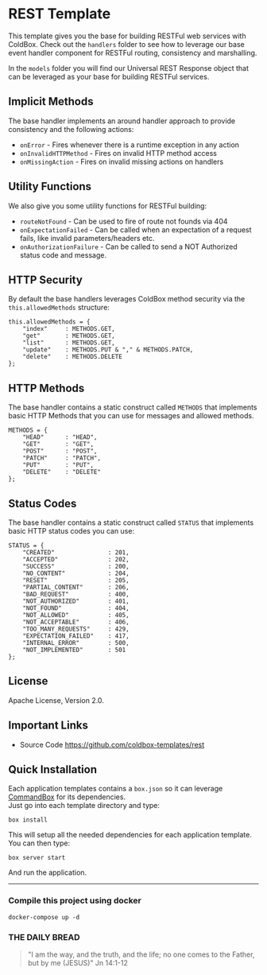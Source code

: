 # REST Template

This template gives you the base for building RESTFul web services with ColdBox.  Check out the `handlers` folder to see how to leverage our base event handler component for RESTFul routing, consistency and marshalling.

In the `models` folder you will find our Universal REST Response object that can be leveraged as your base for building RESTFul services.

## Implicit Methods

The base handler implements an around handler approach to provide consistency and the following actions:

- `onError` - Fires whenever there is a runtime exception in any action
- `onInvalidHTTPMethod` - Fires on invalid HTTP method access
- `onMissingAction` - Fires on invalid missing actions on handlers

## Utility Functions

We also give you some utility functions for RESTFul building:

- `routeNotFound` - Can be used to fire of route not founds via 404
- `onExpectationFailed` - Can be called when an expectation of a request fails, like invalid parameters/headers etc.
- `onAuthorizationFailure` - Can be called to send a NOT Authorized status code and message.

## HTTP Security

By default the base handlers leverages ColdBox method security via the `this.allowedMethods` structure:

```
this.allowedMethods = {
    "index"     : METHODS.GET,
    "get"       : METHODS.GET,
    "list"      : METHODS.GET,
    "update"    : METHODS.PUT & "," & METHODS.PATCH,
    "delete"    : METHODS.DELETE
};
```

## HTTP Methods

The base handler contains a static construct called `METHODS` that implements basic HTTP Methods that you can use for messages and allowed methods.

```
METHODS = {
    "HEAD"      : "HEAD",
    "GET"       : "GET",
    "POST"      : "POST",
    "PATCH"     : "PATCH",
    "PUT"       : "PUT",
    "DELETE"    : "DELETE"
};
```

## Status Codes

The base handler contains a static construct called `STATUS` that implements basic HTTP status codes you can use:

```
STATUS = {
    "CREATED"               : 201,
    "ACCEPTED"              : 202,
    "SUCCESS"               : 200,
    "NO_CONTENT"            : 204,
    "RESET"                 : 205,
    "PARTIAL_CONTENT"       : 206,
    "BAD_REQUEST"           : 400,
    "NOT_AUTHORIZED"        : 401,
    "NOT_FOUND"             : 404,
    "NOT_ALLOWED"           : 405,
    "NOT_ACCEPTABLE"        : 406,
    "TOO_MANY_REQUESTS"     : 429,
    "EXPECTATION_FAILED"    : 417,
    "INTERNAL_ERROR"        : 500,
    "NOT_IMPLEMENTED"       : 501
};
```

## License

Apache License, Version 2.0.

## Important Links

- Source Code https://github.com/coldbox-templates/rest

## Quick Installation

Each application templates contains a `box.json` so it can leverage [CommandBox](http://www.ortussolutions.com/products/commandbox) for its dependencies.  
Just go into each template directory and type:

```
box install
```

This will setup all the needed dependencies for each application template.  You can then type:

```
box server start
```

And run the application.

---
 
### Compile this project using docker
```
docker-compose up -d
```
### THE DAILY BREAD

 > "I am the way, and the truth, and the life; no one comes to the Father, but by me (JESUS)" Jn 14:1-12